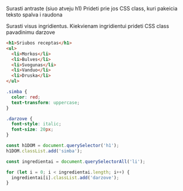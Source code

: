 Surasti antraste (siuo atveju h1)
Prideti prie jos CSS class, kuri pakeicia teksto spalva i raudona

Surasti visus ingridientus.
Kiekvienam ingridientui prideti CSS class pavadinimu darzove

```html
<h1>Sriubos receptas</h1>
<ul>
  <li>Morkos</li>
  <li>Bulves</li>
  <li>Svogunas</li>
  <li>Vanduo</li>
  <li>Druska</li>
</ul>
```

```css
.simba {
  color: red;
  text-transform: uppercase;
}

.darzove {
  font-style: italic;
  font-size: 20px;
}
```

```js
const h1DOM = document.querySelector('h1');
h1DOM.classList.add('simba');

const ingredientai = document.querySelectorAll('li');

for (let i = 0; i < ingredientai.length; i++) {
  ingredientai[i].classList.add('darzove');
}
```
